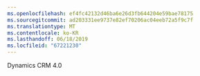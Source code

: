 ```yaml
---
ms.openlocfilehash: ef4fc42132d46ba6e26d3fb644204e59bae78175
ms.sourcegitcommit: ad203331ee9737e82ef70206ac04eeb72a5f9c7f
ms.translationtype: MT
ms.contentlocale: ko-KR
ms.lasthandoff: 06/18/2019
ms.locfileid: "67221230"
---
```

Dynamics CRM 4.0
